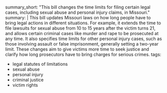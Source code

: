 summary_short: "This bill changes the time limits for filing certain legal cases, including sexual abuse and personal injury claims, in Missouri."
summary: |
  This bill updates Missouri laws on how long people have to bring legal actions in different situations. For example, it extends the time to file lawsuits for sexual abuse from 10 to 15 years after the victim turns 21, and allows certain criminal cases like murder and rape to be prosecuted at any time. It also specifies time limits for other personal injury cases, such as those involving assault or false imprisonment, generally setting a two-year limit. These changes aim to give victims more time to seek justice and clarify how long prosecutors have to bring charges for serious crimes.
tags:
  - legal statutes of limitations
  - sexual abuse
  - personal injury
  - criminal justice
  - victim rights
